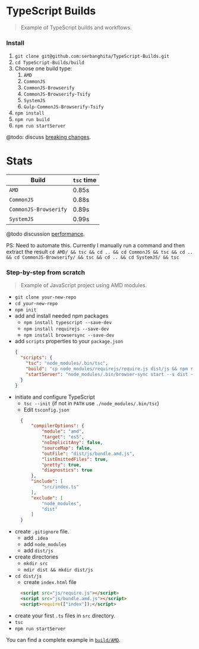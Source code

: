 # TypeScript Builds
> Example of TypeScript builds and workflows.

### Install

1. `git clone git@github.com:serbanghita/TypeScript-Builds.git`
1. `cd TypeScript-Builds/build`
1. Choose one build type: 
    1. `AMD` 
    1. `CommonJS`
    1. `CommonJS-Browserify`
    1. `CommonJS-Browserify-Tsify`
    1. `SystemJS`
    1. `Gulp-CommonJS-Browserify-Tsify`
1. `npm install`
1. `npm run build`
1. `npm run startServer`

@todo: discuss [breaking changes](https://github.com/Microsoft/TypeScript/wiki/Breaking-Changes).

# Stats

| Build  | `tsc` time |
| ------------- | ------------- |
| `AMD`  | 0.85s  |
| `CommonJS`  | 0.88s  |
| `CommonJS-Browserify`  | 0.89s  |
| `SystemJS`  | 0.99s  |

@todo discussion  [performance](https://github.com/Microsoft/TypeScript/issues/13538).

PS: Need to automate this. Currently I manually run a command and then extract the result `cd AMD/ && tsc && cd .. && cd CommonJS && tsc && cd .. && cd CommonJS-Browserify/ && tsc && cd .. && cd SystemJS/ && tsc`

### Step-by-step from scratch
> Example of JavaScript project using AMD modules.

* `git clone your-new-repo`
* `cd your-new-repo`
* `npm init`
* add and install needed npm packages
    * `npm install typescript --save-dev`
    * `npm install requirejs --save-dev`
    * `npm install browsersync --save-dev`
* add `scripts` properties to your `package.json`
    ```json
    {
      "scripts": {
        "tsc": "node_modules/.bin/tsc",
        "build": "cp node_modules/requirejs/require.js dist/js && npm run tsc",
        "startServer": "node_modules/.bin/browser-sync start --s dist --f dist --port 3000 --reload-debounce 1500 --no-ui"
      }
    }
    ```
* initiate and configure TypeScript
  * `tsc --init` (if not in `PATH` use `./node_modules/.bin/tsc`)
  * Edit `tsconfig.json`
  ```json
    {
        "compilerOptions": {
            "module": "amd",
            "target": "es5",
            "noImplicitAny": false,
            "sourceMap": false,
            "outFile": "dist/js/bundle.amd.js",
            "listEmittedFiles": true,
            "pretty": true,
            "diagnostics": true
        },
        "include": [
            "src/index.ts"
        ],
        "exclude": [
            "node_modules",
            "dist"
        ]
    }
  ```
* create `.gitignore` file.
  * add `.idea`
  * add `node_modules`
  * add `dist/js`
* create directories
    * `mkdir src`
    * `mdir dist && mkdir dist/js`
* `cd dist/js`
  * create `index.html` file
  ```html
    <script src="js/require.js"></script>
    <script src="js/bundle.amd.js"></script>
    <script>require(["index"]);</script>
  ```
* create your first `.ts` files in `src` directory.
* `tsc`
* `npm run startServer`


You can find a complete example in [`build/AMD`](./build/AMD).